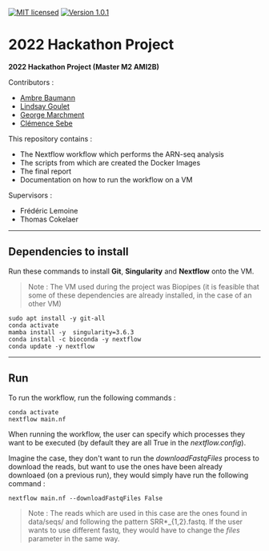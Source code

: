 [![MIT licensed](https://img.shields.io/badge/license-MIT-blue.svg)](LICENSE) [![Version 1.0.1](https://img.shields.io/badge/version-v1.0.0-blue)]()

# 2022 Hackathon Project 

**2022 Hackathon Project (Master M2 AMI2B)**

Contributors :

* [Ambre Baumann](https://github.com/ambrebaumann)
* [Lindsay Goulet](https://github.com/Lindsay-Goulet)
* [George Marchment](https://github.com/George-Marchment)
* [Clémence Sebe](https://github.com/ClemenceS)

This repository contains :
    
* The Nextflow workflow which performs the ARN-seq analysis
* The scripts from which are created the Docker Images
* The final report
* Documentation on how to run the workflow on a VM

Supervisors : 

* Frédéric Lemoine
* Thomas Cokelaer

___

## Dependencies to install

Run these commands to install **Git**, **Singularity** and **Nextflow** onto the VM. 

> Note : The VM used during the project was Biopipes (it is feasible that some of these dependencies are already installed, in the case of an other VM)

```
sudo apt install -y git-all
conda activate
mamba install -y  singularity=3.6.3
conda install -c bioconda -y nextflow
conda update -y nextflow
```

___

## Run 

To run the workflow, run the following commands : 

```
conda activate
nextflow main.nf
```

When running the workflow, the user can specify which processes they want to be executed (by default they are all True in the *nextflow.config*).

Imagine the case, they don't want to run the *downloadFastqFiles* process to download the reads, but want to use the ones have been already downloaed (on a previous run), they would simply have run the following command :
 
```
nextflow main.nf --downloadFastqFiles False
```

> Note :  The reads which are used in this case are the ones found in data/seqs/ and following the pattern SRR*_{1,2}.fastq. If the user wants to use different fastq, they would have to change the *files* parameter in the same way.



